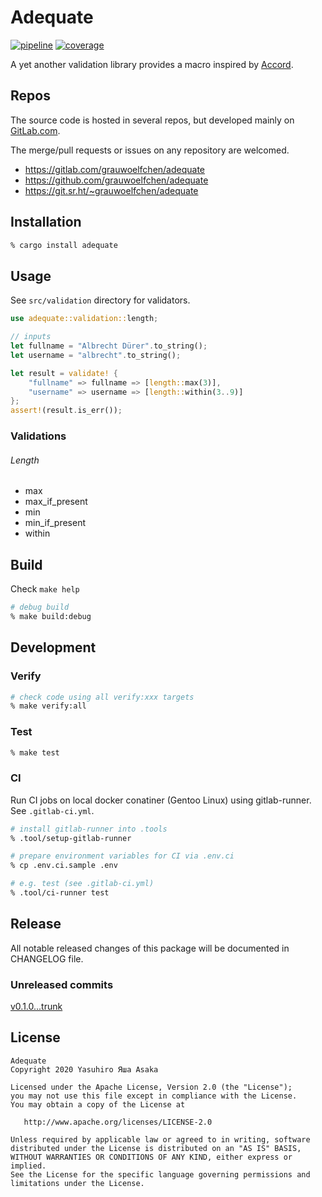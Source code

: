 # Adequate

[![pipeline](
https://gitlab.com/grauwoelfchen/adequate/badges/trunk/pipeline.svg)](
https://gitlab.com/grauwoelfchen/adequate/commits/trunk) [![coverage](
https://gitlab.com/grauwoelfchen/adequate/badges/trunk/coverage.svg)](
https://gitlab.com/grauwoelfchen/adequate/commits/trunk)

A yet another validation library provides a macro inspired by [Accord](
https://github.com/ChrisBuchholz/accord).


## Repos

The source code is hosted in several repos, but developed mainly on [
GitLab.com](https://gitlab.com/grauwoelfchen/adequate).

The merge/pull requests or issues on any repository are welcomed.

* https://gitlab.com/grauwoelfchen/adequate
* https://github.com/grauwoelfchen/adequate
* https://git.sr.ht/~grauwoelfchen/adequate


## Installation

```zsh
% cargo install adequate
```

## Usage

See `src/validation` directory for validators.

```rust
use adequate::validation::length;

// inputs
let fullname = "Albrecht Dürer".to_string();
let username = "albrecht".to_string();

let result = validate! {
    "fullname" => fullname => [length::max(3)],
    "username" => username => [length::within(3..9)]
};
assert!(result.is_err());
```

### Validations

###### Length

* max
* max_if_present
* min
* min_if_present
* within


## Build

Check `make help`

```zsh
# debug build
% make build:debug
```

## Development

### Verify

```zsh
# check code using all verify:xxx targets
% make verify:all
```

### Test

```zsh
% make test
```

### CI

Run CI jobs on local docker conatiner (Gentoo Linux) using gitlab-runner.  
See `.gitlab-ci.yml`.


```zsh
# install gitlab-runner into .tools
% .tool/setup-gitlab-runner

# prepare environment variables for CI via .env.ci
% cp .env.ci.sample .env

# e.g. test (see .gitlab-ci.yml)
% .tool/ci-runner test
```


## Release

All notable released changes of this package will be documented in CHANGELOG
file.

### Unreleased commits

[v0.1.0...trunk](
https://gitlab.com/grauwoelfchen/adequate/compare/v0.1.0...trunk)


## License

```text
Adequate
Copyright 2020 Yasuhiro Яша Asaka

Licensed under the Apache License, Version 2.0 (the "License");
you may not use this file except in compliance with the License.
You may obtain a copy of the License at

   http://www.apache.org/licenses/LICENSE-2.0

Unless required by applicable law or agreed to in writing, software
distributed under the License is distributed on an "AS IS" BASIS,
WITHOUT WARRANTIES OR CONDITIONS OF ANY KIND, either express or implied.
See the License for the specific language governing permissions and
limitations under the License.
```

